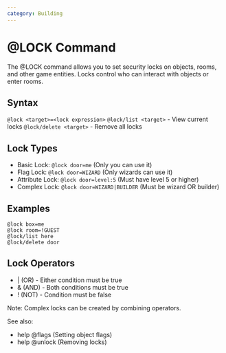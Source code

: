 ```yaml
---
category: Building
---
```

# @LOCK Command

The @LOCK command allows you to set security locks on objects, rooms, and other game entities. Locks control who can interact with objects or enter rooms.

## Syntax
`@lock <target>=<lock expression>`
`@lock/list <target>` - View current locks
`@lock/delete <target>` - Remove all locks

## Lock Types
* Basic Lock: `@lock door=me` (Only you can use it)
* Flag Lock: `@lock door=WIZARD` (Only wizards can use it)
* Attribute Lock: `@lock door=level:5` (Must have level 5 or higher)
* Complex Lock: `@lock door=WIZARD|BUILDER` (Must be wizard OR builder)

## Examples
```
@lock box=me
@lock room=!GUEST
@lock/list here
@lock/delete door
```

## Lock Operators
* | (OR) - Either condition must be true
* & (AND) - Both conditions must be true
* ! (NOT) - Condition must be false

Note: Complex locks can be created by combining operators.

See also:
- help @flags (Setting object flags)
- help @unlock (Removing locks)
